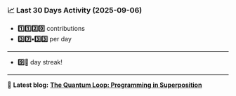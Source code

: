 <!--START_STATS-->
### 📈 Last 30 Days Activity (2025-09-06)  
- **1️⃣1️⃣2️⃣0️⃣** contributions  
- **3️⃣7️⃣•3️⃣3️⃣** per day
---
- **9️⃣🎱** day streak!
---
📝 **Latest blog:** [**The Quantum Loop: Programming in Superposition**](https://andriak.com/blog/quantum-loop)
<!--END_STATS-->
